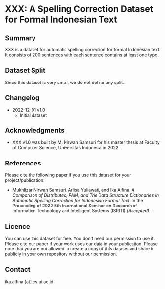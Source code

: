 # XXX: A Spelling Correction Dataset for Formal Indonesian Text


## Summary

XXX is a dataset for automatic spelling correction for formal Indonesian text. It consists of 200 sentences with each sentence contains at least one typo.

## Dataset Split

Since this dataset is very small, we do not define any split.

## Changelog
* 2022-12-01 v1.0
  * Initial dataset

## Acknowledgments
* XXX v1.0 was built by M. Nirwan Samsuri for his master thesis at Faculty of Computer Science, Universitas Indonesia in 2022.

## References

Please cite the following paper if you use this dataset for your project/publication:

* Mukhlizar Nirwan Samsuri, Arlisa Yuliawati, and Ika Alfina. _A Comparison of Distributed, PAM, and Trie Data Structure Dictionaries in Automatic Spelling Correction for Indonesian Formal Text_. In the Proceeding of 2022 5th International Seminar on Research of Information Technology and Intelligent Systems (ISRITI) _(Accepted)_. 


## Licence
You can use this dataset for free. You don't need our permission to use it. Please cite our paper if your work uses our data in your publication.
Please note that you are not allowed to create a copy of this dataset and share it publicly in your own repository without our permission.

## Contact
ika.alfina [at] cs.ui.ac.id
